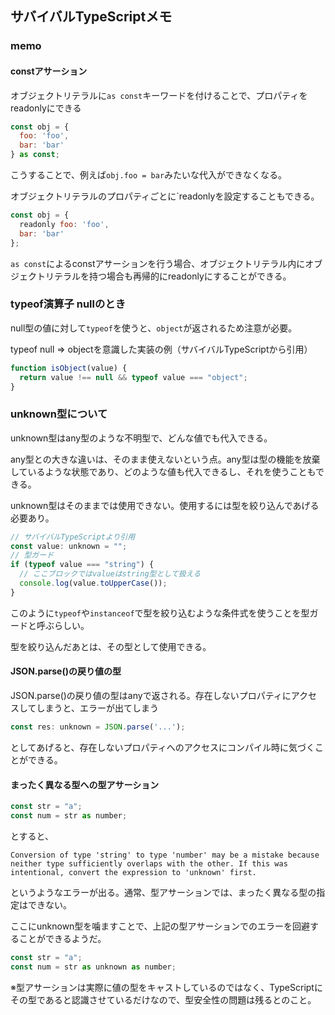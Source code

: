 ## サバイバルTypeScriptメモ

### memo
#### constアサーション
オブジェクトリテラルに`as const`キーワードを付けることで、プロパティをreadonlyにできる

```javascript
const obj = {
  foo: 'foo',
  bar: 'bar'
} as const;
```

こうすることで、例えば`obj.foo = bar`みたいな代入ができなくなる。

オブジェクトリテラルのプロパティごとに`readonlyを設定することもできる。

```javascript
const obj = {
  readonly foo: 'foo',
  bar: 'bar'
};
```

`as const`によるconstアサーションを行う場合、オブジェクトリテラル内にオブジェクトリテラルを持つ場合も再帰的にreadonlyにすることができる。

### typeof演算子 nullのとき
null型の値に対して`typeof`を使うと、`object`が返されるため注意が必要。

typeof null => objectを意識した実装の例（サバイバルTypeScriptから引用）

```javascript
function isObject(value) {
  return value !== null && typeof value === "object";
}
```

### unknown型について
unknown型はany型のような不明型で、どんな値でも代入できる。

any型との大きな違いは、そのまま使えないという点。any型は型の機能を放棄しているような状態であり、どのような値も代入できるし、それを使うこともできる。

unknown型はそのままでは使用できない。使用するには型を絞り込んであげる必要あり。

```javascript
// サバイバルTypeScriptより引用
const value: unknown = "";
// 型ガード
if (typeof value === "string") {
  // ここブロックではvalueはstring型として扱える
  console.log(value.toUpperCase());
}
```

このように`typeof`や`instanceof`で型を絞り込むような条件式を使うことを型ガードと呼ぶらしい。

型を絞り込んだあとは、その型として使用できる。

#### JSON.parse()の戻り値の型

JSON.parse()の戻り値の型はanyで返される。存在しないプロパティにアクセスしてしまうと、エラーが出てしまう

```javascript
const res: unknown = JSON.parse('...');
```

としてあげると、存在しないプロパティへのアクセスにコンパイル時に気づくことができる。

#### まったく異なる型への型アサーション
```javascript
const str = "a";
const num = str as number;
```
とすると、

```
Conversion of type 'string' to type 'number' may be a mistake because neither type sufficiently overlaps with the other. If this was intentional, convert the expression to 'unknown' first.
```
というようなエラーが出る。通常、型アサーションでは、まったく異なる型の指定はできない。

ここにunknown型を噛ますことで、上記の型アサーションでのエラーを回避することができるようだ。

```javascript
const str = "a";
const num = str as unknown as number;
```

※型アサーションは実際に値の型をキャストしているのではなく、TypeScriptにその型であると認識させているだけなので、型安全性の問題は残るとのこと。






